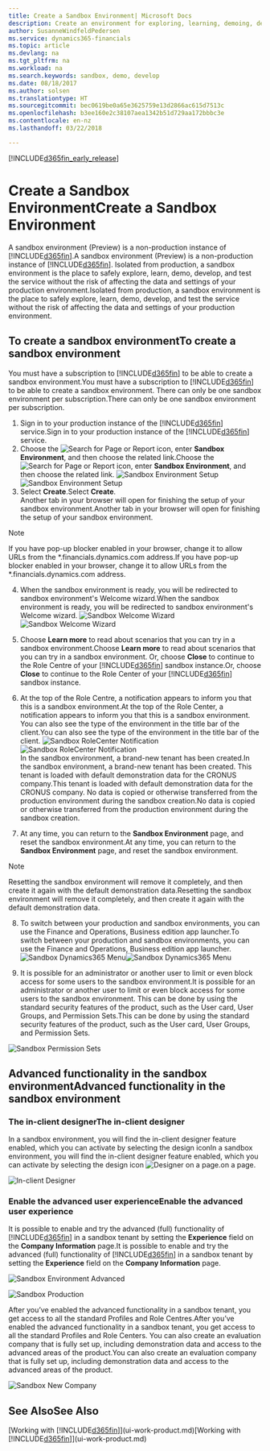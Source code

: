 ```yaml
---
title: Create a Sandbox Environment| Microsoft Docs
description: Create an environment for exploring, learning, demoing, developing, and testing.
author: SusanneWindfeldPedersen
ms.service: dynamics365-financials
ms.topic: article
ms.devlang: na
ms.tgt_pltfrm: na
ms.workload: na
ms.search.keywords: sandbox, demo, develop
ms.date: 08/18/2017
ms.author: solsen
ms.translationtype: HT
ms.sourcegitcommit: bec0619be0a65e3625759e13d2866ac615d7513c
ms.openlocfilehash: b3ee160e2c38107aea1342b51d729aa172bbbc3e
ms.contentlocale: en-nz
ms.lasthandoff: 03/22/2018

---
```

[!INCLUDE[d365fin_early_release](includes/d365fin_early_release.md.md)]

# <a name="create-a-sandbox-environment"></a><span data-ttu-id="a7878-103">Create a Sandbox Environment</span><span class="sxs-lookup"><span data-stu-id="a7878-103">Create a Sandbox Environment</span></span>
<span data-ttu-id="a7878-104">A sandbox environment (Preview) is a non-production instance of [!INCLUDE[d365fin](includes/d365fin_md.md)].</span><span class="sxs-lookup"><span data-stu-id="a7878-104">A sandbox environment (Preview) is a non-production instance of [!INCLUDE[d365fin](includes/d365fin_md.md)].</span></span> <span data-ttu-id="a7878-105">Isolated from production, a sandbox environment is the place to safely explore, learn, demo, develop, and test the service without the risk of affecting the data and settings of your production environment.</span><span class="sxs-lookup"><span data-stu-id="a7878-105">Isolated from production, a sandbox environment is the place to safely explore, learn, demo, develop, and test the service without the risk of affecting the data and settings of your production environment.</span></span>

## <a name="to-create-a-sandbox-environment"></a><span data-ttu-id="a7878-106">To create a sandbox environment</span><span class="sxs-lookup"><span data-stu-id="a7878-106">To create a sandbox environment</span></span>
<span data-ttu-id="a7878-107">You must have a subscription to [!INCLUDE[d365fin](includes/d365fin_md.md)] to be able to create a sandbox environment.</span><span class="sxs-lookup"><span data-stu-id="a7878-107">You must have a subscription to [!INCLUDE[d365fin](includes/d365fin_md.md)] to be able to create a sandbox environment.</span></span> <span data-ttu-id="a7878-108">There can only be one sandbox environment per subscription.</span><span class="sxs-lookup"><span data-stu-id="a7878-108">There can only be one sandbox environment per subscription.</span></span>

1. <span data-ttu-id="a7878-109">Sign in to your production instance of the [!INCLUDE[d365fin](includes/d365fin_md.md)] service.</span><span class="sxs-lookup"><span data-stu-id="a7878-109">Sign in to your production instance of the [!INCLUDE[d365fin](includes/d365fin_md.md)] service.</span></span>
2. <span data-ttu-id="a7878-110">Choose the ![Search for Page or Report](media/ui-search/search_small.png "Search for Page or Report icon") icon, enter **Sandbox Environment**, and then choose the related link.</span><span class="sxs-lookup"><span data-stu-id="a7878-110">Choose the ![Search for Page or Report](media/ui-search/search_small.png "Search for Page or Report icon") icon, enter **Sandbox Environment**, and then choose the related link.</span></span>
<span data-ttu-id="a7878-111">![Sandbox Environment Setup](./media/across-sandbox/sandbox-environment-setup.png)</span><span class="sxs-lookup"><span data-stu-id="a7878-111">![Sandbox Environment Setup](./media/across-sandbox/sandbox-environment-setup.png)</span></span>
3. <span data-ttu-id="a7878-112">Select **Create**.</span><span class="sxs-lookup"><span data-stu-id="a7878-112">Select **Create**.</span></span>  
  <span data-ttu-id="a7878-113">Another tab in your browser will open for finishing the setup of your sandbox environment.</span><span class="sxs-lookup"><span data-stu-id="a7878-113">Another tab in your browser will open for finishing the setup of your sandbox environment.</span></span>
> [!NOTE]  
>  <span data-ttu-id="a7878-114">If you have pop-up blocker enabled in your browser, change it to allow URLs from the \*.financials.dynamics.com address.</span><span class="sxs-lookup"><span data-stu-id="a7878-114">If you have pop-up blocker enabled in your browser, change it to allow URLs from the \*.financials.dynamics.com address.</span></span>   

4. <span data-ttu-id="a7878-115">When the sandbox environment is ready, you will be redirected to sandbox environment's Welcome wizard.</span><span class="sxs-lookup"><span data-stu-id="a7878-115">When the sandbox environment is ready, you will be redirected to sandbox environment's Welcome wizard.</span></span>
<span data-ttu-id="a7878-116">![Sandbox Welcome Wizard](./media/across-sandbox/sandbox-wizard.png)</span><span class="sxs-lookup"><span data-stu-id="a7878-116">![Sandbox Welcome Wizard](./media/across-sandbox/sandbox-wizard.png)</span></span>

5. <span data-ttu-id="a7878-117">Choose **Learn more** to read about scenarios that you can try in a sandbox environment.</span><span class="sxs-lookup"><span data-stu-id="a7878-117">Choose **Learn more** to read about scenarios that you can try in a sandbox environment.</span></span> <span data-ttu-id="a7878-118">Or, choose **Close** to continue to the Role Centre of your [!INCLUDE[d365fin](includes/d365fin_md.md)] sandbox instance.</span><span class="sxs-lookup"><span data-stu-id="a7878-118">Or, choose **Close** to continue to the Role Center of your [!INCLUDE[d365fin](includes/d365fin_md.md)] sandbox instance.</span></span>
6. <span data-ttu-id="a7878-119">At the top of the Role Centre, a notification appears to inform you that this is a sandbox environment.</span><span class="sxs-lookup"><span data-stu-id="a7878-119">At the top of the Role Center, a notification appears to inform you that this is a sandbox environment.</span></span> <span data-ttu-id="a7878-120">You can also see the type of the environment in the title bar of the client.</span><span class="sxs-lookup"><span data-stu-id="a7878-120">You can also see the type of the environment in the title bar of the client.</span></span>
<span data-ttu-id="a7878-121">![Sandbox RoleCenter Notification](./media/across-sandbox/sandbox-rolecenter-notification.png)</span><span class="sxs-lookup"><span data-stu-id="a7878-121">![Sandbox RoleCenter Notification](./media/across-sandbox/sandbox-rolecenter-notification.png)</span></span>  
<span data-ttu-id="a7878-122">In the sandbox environment, a brand-new tenant has been created.</span><span class="sxs-lookup"><span data-stu-id="a7878-122">In the sandbox environment, a brand-new tenant has been created.</span></span> <span data-ttu-id="a7878-123">This tenant is loaded with default demonstration data for the CRONUS company.</span><span class="sxs-lookup"><span data-stu-id="a7878-123">This tenant is loaded with default demonstration data for the CRONUS company.</span></span> <span data-ttu-id="a7878-124">No data is copied or otherwise transferred from the production environment during the sandbox creation.</span><span class="sxs-lookup"><span data-stu-id="a7878-124">No data is copied or otherwise transferred from the production environment during the sandbox creation.</span></span>
7.  <span data-ttu-id="a7878-125">At any time, you can return to the **Sandbox Environment** page, and reset the sandbox environment.</span><span class="sxs-lookup"><span data-stu-id="a7878-125">At any time, you can return to the **Sandbox Environment** page, and reset the sandbox environment.</span></span>
> [!NOTE]  
>  <span data-ttu-id="a7878-126">Resetting the sandbox environment will remove it completely, and then create it again with the default demonstration data.</span><span class="sxs-lookup"><span data-stu-id="a7878-126">Resetting the sandbox environment will remove it completely, and then create it again with the default demonstration data.</span></span>  

8.  <span data-ttu-id="a7878-127">To switch between your production and sandbox environments, you can use the Finance and Operations, Business edition app launcher.</span><span class="sxs-lookup"><span data-stu-id="a7878-127">To switch between your production and sandbox environments, you can use the Finance and Operations, Business edition app launcher.</span></span>
<span data-ttu-id="a7878-128">![Sandbox Dynamics365 Menu](./media/across-sandbox/sandbox-dynamics365-menu.png)</span><span class="sxs-lookup"><span data-stu-id="a7878-128">![Sandbox Dynamics365 Menu](./media/across-sandbox/sandbox-dynamics365-menu.png)</span></span>

9.  <span data-ttu-id="a7878-129">It is possible for an administrator or another user to limit or even block access for some users to the sandbox environment.</span><span class="sxs-lookup"><span data-stu-id="a7878-129">It is possible for an administrator or another user to limit or even block access for some users to the sandbox environment.</span></span> <span data-ttu-id="a7878-130">This can be done by using the standard security features of the product, such as the User card, User Groups, and Permission Sets.</span><span class="sxs-lookup"><span data-stu-id="a7878-130">This can be done by using the standard security features of the product, such as the User card, User Groups, and Permission Sets.</span></span>

![Sandbox Permission Sets](./media/across-sandbox/sandbox-permission-sets.png)

## <a name="advanced-functionality-in-the-sandbox-environment"></a><span data-ttu-id="a7878-132">Advanced functionality in the sandbox environment</span><span class="sxs-lookup"><span data-stu-id="a7878-132">Advanced functionality in the sandbox environment</span></span>
### <a name="the-in-client-designer"></a><span data-ttu-id="a7878-133">The in-client designer</span><span class="sxs-lookup"><span data-stu-id="a7878-133">The in-client designer</span></span>
<span data-ttu-id="a7878-134">In a sandbox environment, you will find the in-client designer feature enabled, which you can activate by selecting the design icon</span><span class="sxs-lookup"><span data-stu-id="a7878-134">In a sandbox environment, you will find the in-client designer feature enabled, which you can activate by selecting the design icon</span></span> ![Designer](./media/across-sandbox/sandbox-inclient-design-icon.png) <span data-ttu-id="a7878-136">on a page.</span><span class="sxs-lookup"><span data-stu-id="a7878-136">on a page.</span></span>

![In-client Designer](./media/across-sandbox/sandbox-inclient-designer.png)

### <a name="enable-the-advanced-user-experience"></a><span data-ttu-id="a7878-138">Enable the advanced user experience</span><span class="sxs-lookup"><span data-stu-id="a7878-138">Enable the advanced user experience</span></span>
<span data-ttu-id="a7878-139">It is possible to enable and try the advanced (full) functionality of [!INCLUDE[d365fin](includes/d365fin_md.md)] in a sandbox tenant by setting the **Experience** field on the **Company Information** page.</span><span class="sxs-lookup"><span data-stu-id="a7878-139">It is possible to enable and try the advanced (full) functionality of [!INCLUDE[d365fin](includes/d365fin_md.md)] in a sandbox tenant by setting the **Experience** field on the **Company Information** page.</span></span>

![Sandbox Environment Advanced](./media/across-sandbox/sandbox-advanced.png)

![Sandbox Production](./media/across-sandbox/sandbox-production.png)

<span data-ttu-id="a7878-142">After you’ve enabled the advanced functionality in a sandbox tenant, you get access to all the standard Profiles and Role Centres.</span><span class="sxs-lookup"><span data-stu-id="a7878-142">After you’ve enabled the advanced functionality in a sandbox tenant, you get access to all the standard Profiles and Role Centers.</span></span> <span data-ttu-id="a7878-143">You can also create an evaluation company that is fully set up, including demonstration data and access to the advanced areas of the product.</span><span class="sxs-lookup"><span data-stu-id="a7878-143">You can also create an evaluation company that is fully set up, including demonstration data and access to the advanced areas of the product.</span></span>

![Sandbox New Company](./media/across-sandbox/sandbox-newcompany.png)


## <a name="see-also"></a><span data-ttu-id="a7878-145">See Also</span><span class="sxs-lookup"><span data-stu-id="a7878-145">See Also</span></span>
<span data-ttu-id="a7878-146">[Working with [!INCLUDE[d365fin](includes/d365fin_md.md)]](ui-work-product.md)</span><span class="sxs-lookup"><span data-stu-id="a7878-146">[Working with [!INCLUDE[d365fin](includes/d365fin_md.md)]](ui-work-product.md)</span></span>  

